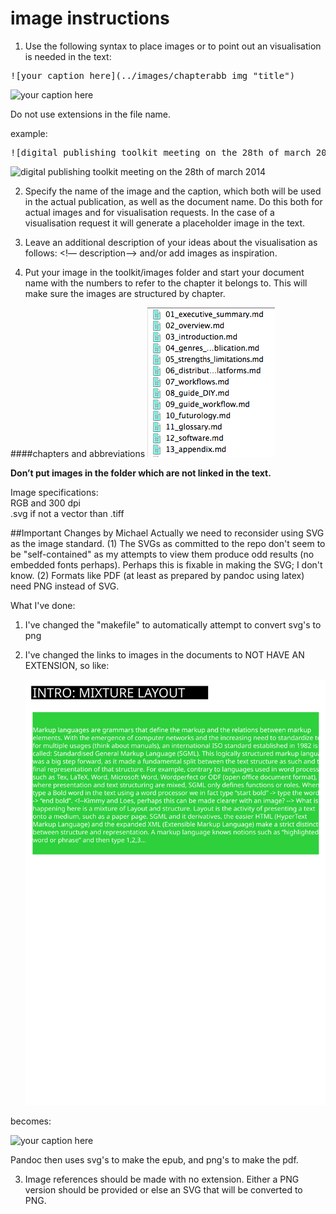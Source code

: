 # image instructions

1. Use the following syntax to place images or to point out an visualisation is needed in the text:

<pre>![your caption here](../images/chapterabb_img "title")</pre>

![your caption here](../images/chapterabb_img "title")  

Do not use extensions in the file name.


example:

<pre>![digital publishing toolkit meeting on the 28th of march 2014](../images/exsu_grouppicture "geeks")</pre>

![digital publishing toolkit meeting on the 28th of march 2014](../images/exsu_grouppicture "geeks")

2. Specify the name of the image and the caption, which both will be used in the actual publication, as well as the document name.
Do this both for actual images and for visualisation requests. In the case of a visualisation request it will generate a placeholder image in the text.

3. Leave an additional description of your ideas about the visualisation as follows: <!— description—>
and/or add images as inspiration.

4. Put your image in the toolkit/images folder and start your document name with the numbers to refer to the chapter it belongs to. This will make sure the images are structured by chapter.  

####chapters and abbreviations 
![chapter screenshot](../images/chapterstructure_screenshot.jpg "chapter numbers")

<b>Don’t put images in the folder which are not linked in the text.</b>

Image specifications:  
RGB and 300 dpi  
.svg if not a vector than .tiff  


##Important Changes by Michael
Actually we need to reconsider using SVG as the image standard.
(1) The SVGs as committed to the repo don't seem to be "self-contained" as my attempts to view them produce odd results (no embedded fonts perhaps). Perhaps this is fixable in making the SVG; I don't know.
(2) Formats like PDF (at least as prepared by pandoc using latex) need PNG instead of SVG.

What I've done:
1. I've changed the "makefile" to automatically attempt to convert svg's to png
2. I've changed the links to images in the documents to NOT HAVE AN EXTENSION, so like:

   ![your caption here](../images/_in_progress/03_1_intro_mixture_layout.svg "MIXTURE")

becomes:

   ![your caption here](../images/_in_progress/03_1_intro_mixture_layout "MIXTURE")

Pandoc then uses svg's to make the epub, and png's to make the pdf.

3. Image references should be made with no extension. Either a PNG version should be provided or else an SVG that will be converted to PNG.


